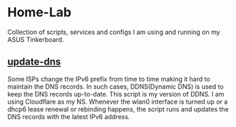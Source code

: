 # Home-Lab
Collection of scripts, services and configs I am using and running on my ASUS Tinkerboard.

## [update-dns](update-dns)
Some ISPs change the IPv6 prefix from time to time making it hard to maintain the DNS records. In such cases, DDNS(Dynamic DNS) is used to keep the DNS records up-to-date. This script is my version of DDNS. I am using Cloudflare as my NS. Whenever the wlan0 interface is turned up or a dhcp6 lease renewal or rebinding happens, the script runs and updates the DNS records with the latest IPv6 address.
